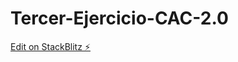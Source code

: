 # Tercer-Ejercicio-CAC-2.0

[Edit on StackBlitz ⚡️](https://stackblitz.com/edit/web-platform-8db4fp)